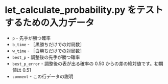 # let_calculate_probability.py をテストするための入力データ

* `p` - 先手が勝つ確率
* `b_time` - ［黒勝ちだけでの対局数］
* `w_time` - ［白勝ちだけでの対局数］
* `best_p` - 調整後の先手が勝つ確率
* `best_p_error` - 調整後の表が出る確率の 0.50 からの差の絶対値です。初期値は 0.51
* `comment` - この行データの説明
